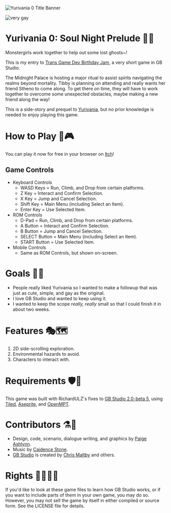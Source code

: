 ![Yurivania 0 Title Banner](banner.png)

![very gay](https://img.shields.io/badge/very-gay-ac276c?style=plastic)

# Yurivania 0: Soul Night Prelude 🌱🐍

Monstergirls work together to help out some lost ghosts~!

This is my entry to [Trans Game Dev Birthday Jam](https://itch.io/jam/tgd-jam), a very short game in GB Studio. 

The Midnight Palace is hosting a major ritual to assist spirits navigating the realms beyond mortality.
Tibby is planning on attending and really wants her friend Stheno to come along.
To get there on time, they will have to work together to overcome some unexpected obstacles, maybe making a new friend along the way!

This is a side-story and prequel to [Yurivania](https://github.com/mxashlynn/Yurivania), but no prior knowledge is needed to enjoy playing this game.


# How to Play 🏰🎮

You can play it now for free in your browser on [Itch](https://mxashlynn.itch.io/yurivania-0)!


## Game Controls

- Keyboard Controls
  - WASD Keys = Run, Climb, and Drop from certain platforms.
  - Z Key = Interact and Confirm Selection.
  - X Key = Jump and Cancel Selection.
  - Shift Key = Main Menu (including Select an Item).
  - Enter Key = Use Selected Item.
- ROM Controls
  - D-Pad = Run, Climb, and Drop from certain platforms.
  - A Button = Interact and Confirm Selection.
  - B Button = Jump and Cancel Selection.
  - SELECT Button = Main Menu (including Select an Item).
  - START Button = Use Selected Item. 
- Mobile Controls
  - Same as ROM Controls, but shown on-screen.

# Goals 👭👻

- People really liked Yurivania so I wanted to make a followup that was just as cute, simple, and gay as the original.
- I love GB Studio and wanted to keep using it.
- I wanted to keep the scope *really, really* small so that I could finish it in about two weeks.

# Features 🎭🗺️

1. 2D side-scrolling exploration.
2. Environmental hazards to avoid.
3. Characters to interact with.

# Requirements 🛡️🦴

This game was built with RichardULZ's fixes to [GB Studio 2.0-beta 5](https://github.com/RichardULZ/gb-studio/tree/fix/beta5),
using [Tiled](http://www.mapeditor.org/), [Aseprite](https://www.aseprite.org/), and [OpenMPT](https://openmpt.org/).

# Contributors ⚗️🍧

- Design, code, scenario, dialogue writing, and graphics by [Paige Ashlynn](https://github.com/mxashlynn/).
- Music by [Caidence Stone](https://github.com/caidencestone).
- [GB Studio](https://gbstudio.dev/) is created by [Chris Maltby](https://github.com/chrismaltby/) and others.

# Rights 🏳️‍🌈🏳️‍⚧️

If you'd like to look at these game files to learn how GB Studio works, or if you want to include parts of them in your own game, you may do so.
However, you may not sell the game by itself in either compiled or source form.
See the LICENSE file for details.
